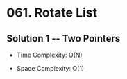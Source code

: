 # 061. Rotate List

## Solution 1 -- Two Pointers

* Time Complexity: O(N)

* Space Complexity: O(1)
